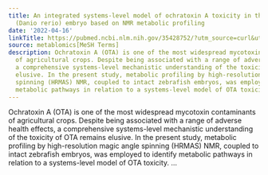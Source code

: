```yaml
---
title: An integrated systems-level model of ochratoxin A toxicity in the zebrafish
  (Danio rerio) embryo based on NMR metabolic profiling
date: '2022-04-16'
linkTitle: https://pubmed.ncbi.nlm.nih.gov/35428752/?utm_source=curl&utm_medium=rss&utm_campaign=pubmed-2&utm_content=1Zkrxt7ktlCbHBXEV3v65xxSnkSWNsJ1A6Fq3gBniKhGfIUslK&fc=20210907212339&ff=20220419212343&v=2.17.6
source: metablomics[MeSH Terms]
description: Ochratoxin A (OTA) is one of the most widespread mycotoxin contaminants
  of agricultural crops. Despite being associated with a range of adverse health effects,
  a comprehensive systems-level mechanistic understanding of the toxicity of OTA remains
  elusive. In the present study, metabolic profiling by high-resolution magic angle
  spinning (HRMAS) NMR, coupled to intact zebrafish embryos, was employed to identify
  metabolic pathways in relation to a systems-level model of OTA toxicity. ...
---
```

Ochratoxin A (OTA) is one of the most widespread mycotoxin contaminants of agricultural crops. Despite being associated with a range of adverse health effects, a comprehensive systems-level mechanistic understanding of the toxicity of OTA remains elusive. In the present study, metabolic profiling by high-resolution magic angle spinning (HRMAS) NMR, coupled to intact zebrafish embryos, was employed to identify metabolic pathways in relation to a systems-level model of OTA toxicity. ...